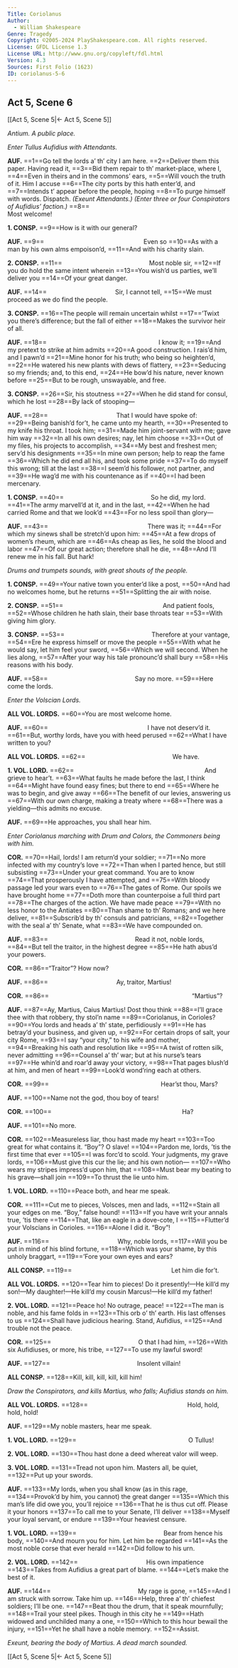 ```yaml
---
Title: Coriolanus
Author: 
  - William Shakespeare
Genre: Tragedy
Copyright: ©2005-2024 PlayShakespeare.com. All rights reserved.
License: GFDL License 1.3
License URL: http://www.gnu.org/copyleft/fdl.html
Version: 4.3
Sources: First Folio (1623)
ID: coriolanus-5-6
---
```


## Act 5, Scene 6
[[Act 5, Scene 5|← Act 5, Scene 5]]

*Antium. A public place.*

*Enter Tullus Aufidius with Attendants.*

**AUF.**
==1==Go tell the lords a’ th’ city I am here.
==2==Deliver them this paper. Having read it,
==3==Bid them repair to th’ market-place, where I,
==4==Even in theirs and in the commons’ ears,
==5==Will vouch the truth of it. Him I accuse
==6==The city ports by this hath enter’d, and
==7==Intends t’ appear before the people, hoping
==8==To purge himself with words. Dispatch.
*(Exeunt Attendants.)*
*(Enter three or four Conspirators of Aufidius’ faction.)*
==8==                     Most welcome!

**1. CONSP.**
==9==How is it with our general?

**AUF.**
==9==                Even so
==10==As with a man by his own alms empoison’d,
==11==And with his charity slain.

**2. CONSP.**
==11==              Most noble sir,
==12==If you do hold the same intent wherein
==13==You wish’d us parties, we’ll deliver you
==14==Of your great danger.

**AUF.**
==14==           Sir, I cannot tell,
==15==We must proceed as we do find the people.

**3. CONSP.**
==16==The people will remain uncertain whilst
==17==’Twixt you there’s difference; but the fall of either
==18==Makes the survivor heir of all.

**AUF.**
==18==                  I know it;
==19==And my pretext to strike at him admits
==20==A good construction. I rais’d him, and I pawn’d
==21==Mine honor for his truth; who being so heighten’d,
==22==He watered his new plants with dews of flattery,
==23==Seducing so my friends; and, to this end,
==24==He bow’d his nature, never known before
==25==But to be rough, unswayable, and free.

**3. CONSP.**
==26==Sir, his stoutness
==27==When he did stand for consul, which he lost
==28==By lack of stooping⁠—

**AUF.**
==28==           That I would have spoke of:
==29==Being banish’d for’t, he came unto my hearth,
==30==Presented to my knife his throat. I took him;
==31==Made him joint-servant with me; gave him way
==32==In all his own desires; nay, let him choose
==33==Out of my files, his projects to accomplish,
==34==My best and freshest men; serv’d his designments
==35==In mine own person; help to reap the fame
==36==Which he did end all his, and took some pride
==37==To do myself this wrong; till at the last
==38==I seem’d his follower, not partner, and
==39==He wag’d me with his countenance as if
==40==I had been mercenary.

**1. CONSP.**
==40==              So he did, my lord.
==41==The army marvell’d at it, and in the last,
==42==When he had carried Rome and that we look’d
==43==For no less spoil than glory⁠—

**AUF.**
==43==                There was it;
==44==For which my sinews shall be stretch’d upon him:
==45==At a few drops of women’s rheum, which are
==46==As cheap as lies, he sold the blood and labor
==47==Of our great action; therefore shall he die,
==48==And I’ll renew me in his fall. But hark!

*Drums and trumpets sounds, with great shouts of the people.*

**1. CONSP.**
==49==Your native town you enter’d like a post,
==50==And had no welcomes home, but he returns
==51==Splitting the air with noise.

**2. CONSP.**
==51==                And patient fools,
==52==Whose children he hath slain, their base throats tear
==53==With giving him glory.

**3. CONSP.**
==53==              Therefore at your vantage,
==54==Ere he express himself or move the people
==55==With what he would say, let him feel your sword,
==56==Which we will second. When he lies along,
==57==After your way his tale pronounc’d shall bury
==58==His reasons with his body.

**AUF.**
==58==              Say no more.
==59==Here come the lords.

*Enter the Volscian Lords.*

**ALL VOL. LORDS.**
==60==You are most welcome home.

**AUF.**
==60==                I have not deserv’d it.
==61==But, worthy lords, have you with heed perused
==62==What I have written to you?

**ALL VOL. LORDS.**
==62==              We have.

**1. VOL. LORD.**
==62==                     And grieve to hear’t.
==63==What faults he made before the last, I think
==64==Might have found easy fines; but there to end
==65==Where he was to begin, and give away
==66==The benefit of our levies, answering us
==67==With our own charge, making a treaty where
==68==There was a yielding—this admits no excuse.

**AUF.**
==69==He approaches, you shall hear him.

*Enter Coriolanus marching with Drum and Colors, the Commoners being with him.*

**COR.**
==70==Hail, lords! I am return’d your soldier;
==71==No more infected with my country’s love
==72==Than when I parted hence, but still subsisting
==73==Under your great command. You are to know
==74==That prosperously I have attempted, and
==75==With bloody passage led your wars even to
==76==The gates of Rome. Our spoils we have brought home
==77==Doth more than counterpoise a full third part
==78==The charges of the action. We have made peace
==79==With no less honor to the Antiates
==80==Than shame to th’ Romans; and we here deliver,
==81==Subscrib’d by th’ consuls and patricians,
==82==Together with the seal a’ th’ Senate, what
==83==We have compounded on.

**AUF.**
==83==              Read it not, noble lords,
==84==But tell the traitor, in the highest degree
==85==He hath abus’d your powers.

**COR.**
==86==“Traitor”? How now?

**AUF.**
==86==           Ay, traitor, Martius!

**COR.**
==86==                       “Martius”?

**AUF.**
==87==Ay, Martius, Caius Martius! Dost thou think
==88==I’ll grace thee with that robbery, thy stol’n name
==89==Coriolanus, in Corioles?
==90==You lords and heads a’ th’ state, perfidiously
==91==He has betray’d your business, and given up,
==92==For certain drops of salt, your city Rome,
==93==I say “your city,” to his wife and mother,
==94==Breaking his oath and resolution like
==95==A twist of rotten silk, never admitting
==96==Counsel a’ th’ war; but at his nurse’s tears
==97==He whin’d and roar’d away your victory,
==98==That pages blush’d at him, and men of heart
==99==Look’d wond’ring each at others.

**COR.**
==99==                  Hear’st thou, Mars?

**AUF.**
==100==Name not the god, thou boy of tears!

**COR.**
==100==                     Ha?

**AUF.**
==101==No more.

**COR.**
==102==Measureless liar, thou hast made my heart
==103==Too great for what contains it. “Boy”? O slave!
==104==Pardon me, lords, ’tis the first time that ever
==105==I was forc’d to scold. Your judgments, my grave lords,
==106==Must give this cur the lie; and his own notion⁠—
==107==Who wears my stripes impress’d upon him, that
==108==Must bear my beating to his grave—shall join
==109==To thrust the lie unto him.

**1. VOL. LORD.**
==110==Peace both, and hear me speak.

**COR.**
==111==Cut me to pieces, Volsces, men and lads,
==112==Stain all your edges on me. “Boy,” false hound!
==113==If you have writ your annals true, ’tis there
==114==That, like an eagle in a dove-cote, I
==115==Flutter’d your Volscians in Corioles.
==116==Alone I did it. “Boy”!

**AUF.**
==116==           Why, noble lords,
==117==Will you be put in mind of his blind fortune,
==118==Which was your shame, by this unholy braggart,
==119==’Fore your own eyes and ears?

**ALL CONSP.**
==119==                Let him die for’t.

**ALL VOL. LORDS.**
==120==Tear him to pieces! Do it presently!—He kill’d my son!—My daughter!—He kill’d my cousin Marcus!—He kill’d my father!

**2. VOL. LORD.**
==121==Peace ho! No outrage, peace!
==122==The man is noble, and his fame folds in
==123==This orb o’ th’ earth. His last offenses to us
==124==Shall have judicious hearing. Stand, Aufidius,
==125==And trouble not the peace.

**COR.**
==125==              O that I had him,
==126==With six Aufidiuses, or more, his tribe,
==127==To use my lawful sword!

**AUF.**
==127==              Insolent villain!

**ALL CONSP.**
==128==Kill, kill, kill, kill, kill him!

*Draw the Conspirators, and kills Martius, who falls; Aufidius stands on him.*

**ALL VOL. LORDS.**
==128==                Hold, hold, hold, hold!

**AUF.**
==129==My noble masters, hear me speak.

**1. VOL. LORD.**
==129==                  O Tullus!

**2. VOL. LORD.**
==130==Thou hast done a deed whereat valor will weep.

**3. VOL. LORD.**
==131==Tread not upon him. Masters all, be quiet,
==132==Put up your swords.

**AUF.**
==133==My lords, when you shall know (as in this rage,
==134==Provok’d by him, you cannot) the great danger
==135==Which this man’s life did owe you, you’ll rejoice
==136==That he is thus cut off. Please it your honors
==137==To call me to your Senate, I’ll deliver
==138==Myself your loyal servant, or endure
==139==Your heaviest censure.

**1. VOL. LORD.**
==139==              Bear from hence his body,
==140==And mourn you for him. Let him be regarded
==141==As the most noble corse that ever herald
==142==Did follow to his urn.

**2. VOL. LORD.**
==142==           His own impatience
==143==Takes from Aufidius a great part of blame.
==144==Let’s make the best of it.

**AUF.**
==144==              My rage is gone,
==145==And I am struck with sorrow. Take him up.
==146==Help, three a’ th’ chiefest soldiers; I’ll be one.
==147==Beat thou the drum, that it speak mournfully;
==148==Trail your steel pikes. Though in this city he
==149==Hath widowed and unchilded many a one,
==150==Which to this hour bewail the injury,
==151==Yet he shall have a noble memory.
==152==Assist.

*Exeunt, bearing the body of Martius. A dead march sounded.*

[[Act 5, Scene 5|← Act 5, Scene 5]]